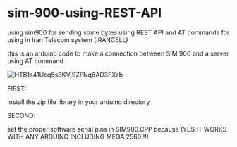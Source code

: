 # sim-900-using-REST-API
using sim900 for sending some bytes using REST API and AT commands for using in Iran Telecom system (IRANCELL)
 
this is an arduino code to make a connection between SIM 900 and a server using AT command 


![HTB1s41Ucq5s3KVjSZFNq6AD3FXab](https://user-images.githubusercontent.com/53239249/140952926-beec6043-69de-468e-9869-b756581c0a22.JPG)

FIRST: 

install the zip file library in your arduino directory 

SECOND: 

set the proper software serial pins in SIM900.CPP because (YES IT WORKS WITH ANY ARDUINO INCLUDING MEGA 2560!!!)
